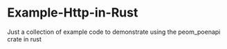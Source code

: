 # Example-Http-in-Rust
Just a collection of example code to demonstrate using the peom_poenapi crate in rust 
